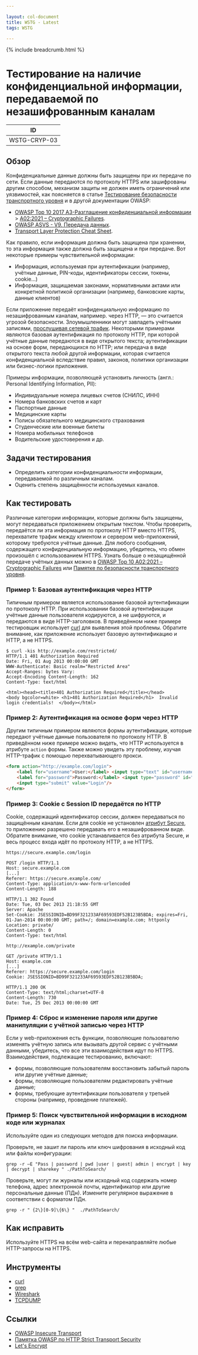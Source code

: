 ```yaml
---

layout: col-document
title: WSTG - Latest
tags: WSTG

---
```


{% include breadcrumb.html %}
# Тестирование на наличие конфиденциальной информации, передаваемой по незашифрованным каналам

|ID          |
|------------|
|WSTG-CRYP-03|

## Обзор

Конфиденциальные данные должны быть защищены при их передаче по сети. Если данные передаются по протоколу HTTPS или зашифрованы другим способом, механизм защиты не должен иметь ограничений или уязвимостей, как поясняется в статье [Тестирование безопасности транспортного уровня](01-Testing_for_Weak_Transport_Layer_Security.md) и в другой документации OWASP:

- [OWASP Top 10 2017 A3-Разглашение конфиденциальной информации](https://wiki.owasp.org/?title=Special:Redirect/file/OWASP%20Top%2010-2017-ru.pdf) > [A02:2021 – Cryptographic Failures](https://owasp.org/Top10/A02_2021-Cryptographic_Failures/).
- [OWASP ASVS - V9. Передача данных](https://github.com/OWASP/ASVS/blob/master/4.0/ru/0x17-V9-Communications.md).
- [Transport Layer Protection Cheat Sheet](https://cheatsheetseries.owasp.org/cheatsheets/Transport_Layer_Protection_Cheat_Sheet.html).

Как правило, если информация должна быть защищена при хранении, то эта информация также должна быть защищена и при передаче. Вот некоторые примеры чувствительной информации:

- Информация, используемая при аутентификации (например, учётные данные, PIN-коды, идентификаторы сессии, токены, cookie…)
- Информация, защищаемая законами, нормативными актами или конкретной политикой организации (например, банковские карты, данные клиентов)

Если приложение передаёт конфиденциальную информацию по незашифрованным каналам, например. через HTTP, — это считается угрозой безопасности. Злоумышленники могут завладеть учётными записями, [прослушивая сетевой трафик](https://owasp.org/www-community/attacks/Manipulator-in-the-middle_attack). Некоторыми примерами являются базовая аутентификация по протоколу HTTP, при которой учётные данные передаются в виде открытого текста; аутентификации на основе форм, передающихся по HTTP; или передача в виде открытого текста любой другой информации, которая считается конфиденциальной вследствие правил, законов, политики организации или бизнес-логики приложения.

Примеры информации, позволяющей установить личность (англ.: Personal Identifying Information, PII):

- Индивидуальные номера лицевых счетов (СНИЛС, ИНН)
- Номера банковских счетов и карт
- Паспортные данные
- Медицинские карты
- Полисы обязательного медицинского страхования
- Студенческие или военные билеты
- Номера мобильных телефонов
- Водительские удостоверения и др.

## Задачи тестирования

- Определить категории конфиденциальности информации, передаваемой по различным каналам.
- Оценить степень защищённости используемых каналов.

## Как тестировать

Различные категории информации, которые должны быть защищены, могут передаваться приложением открытым текстом. Чтобы проверить, передаётся ли эта информация по протоколу HTTP вместо HTTPS, перехватите трафик между клиентом и сервером web-приложений, которому требуются учётные данные. Для любого сообщения, содержащего конфиденциальную информацию, убедитесь, что обмен произошёл с использованием HTTPS. Узнать больше о незащищённой передаче учётных данных можно в [OWASP Top 10 A02:2021 – Cryptographic Failures](https://owasp.org/Top10/A02_2021-Cryptographic_Failures/) или [Памятке по безопасности транспортного уровня](https://cheatsheetseries.owasp.org/cheatsheets/Transport_Layer_Protection_Cheat_Sheet.html).

### Пример 1: Базовая аутентификация через HTTP

Типичным примером является использование базовой аутентификации по протоколу HTTP. При использовании базовой аутентификации учётные данные пользователя кодируются, а не шифруются, и передаются в виде HTTP-заголовков. В приведённом ниже примере тестировщик использует [curl](https://curl.se/) для выявления этой проблемы. Обратите внимание, как приложение использует базовую аутентификацию и HTTP, а не HTTPS.

```http
$ curl -kis http://example.com/restricted/
HTTP/1.1 401 Authorization Required
Date: Fri, 01 Aug 2013 00:00:00 GMT
WWW-Authenticate: Basic realm="Restricted Area"
Accept-Ranges: bytes Vary:
Accept-Encoding Content-Length: 162
Content-Type: text/html

<html><head><title>401 Authorization Required</title></head>
<body bgcolor=white> <h1>401 Authorization Required</h1>  Invalid login credentials!  </body></html>
```

### Пример 2: Аутентификация на основе форм через HTTP

Другим типичным примером являются формы аутентификации, которые передают учётные данные пользователя по протоколу HTTP. В приведённом ниже примере можно видеть, что HTTP используется в атрибуте `action` формы. Также можно увидеть эту проблему, изучая HTTP-трафик с помощью перехватывающего прокси.

```html
<form action="http://example.com/login">
    <label for="username">User:</label> <input type="text" id="username" name="username" value=""/><br />
    <label for="password">Password:</label> <input type="password" id="password" name="password" value=""/>
    <input type="submit" value="Login"/>
</form>
```

### Пример 3: Cookie с Session ID передаётся по HTTP

Cookie, содержащий идентификатор сессии, должен передаваться по защищённым каналам. Если для cookie не установлен [атрибут Secure](../06-Session_Management_Testing/02-Testing_for_Cookies_Attributes.md), то приложению разрешено передавать его в незашифрованном виде. Обратите внимание, что cookie устанавливается без атрибута Secure, и весь процесс входа идёт по протоколу HTTP, а не HTTPS.

```http
https://secure.example.com/login

POST /login HTTP/1.1
Host: secure.example.com
[...]
Referer: https://secure.example.com/
Content-Type: application/x-www-form-urlencoded
Content-Length: 188

HTTP/1.1 302 Found
Date: Tue, 03 Dec 2013 21:18:55 GMT
Server: Apache
Set-Cookie: JSESSIONID=BD99F321233AF69593EDF52B123B5BDA; expires=Fri, 01-Jan-2014 00:00:00 GMT; path=/; domain=example.com; httponly
Location: private/
Content-Length: 0
Content-Type: text/html
```

```http
http://example.com/private

GET /private HTTP/1.1
Host: example.com
[...]
Referer: https://secure.example.com/login
Cookie: JSESSIONID=BD99F321233AF69593EDF52B123B5BDA;

HTTP/1.1 200 OK
Content-Type: text/html;charset=UTF-8
Content-Length: 730
Date: Tue, 25 Dec 2013 00:00:00 GMT
```

### Пример 4: Сброс и изменение пароля или другие манипуляции с учётной записью через HTTP

Если у web-приложения есть функции, позволяющие пользователю изменять учётную запись или вызывать другой сервис с учётными данными, убедитесь, что все эти взаимодействия идут по HTTPS. Взаимодействия, подлежащие тестированию, включают:

- формы, позволяющие пользователям восстановить забытый пароль или другие учётные данные;
- формы, позволяющие пользователям редактировать учётные данные;
- формы, требующие аутентификации пользователя у третьей стороны (например, проведение платежей).

### Пример 5: Поиск чувствительной информации в исходном коде или журналах

Используйте один из следующих методов для поиска информации.

Проверьте, не зашит ли пароль или ключ шифрования в исходный код или файлы конфигурации:

`grep -r –E "Pass | password | pwd |user | guest| admin | encrypt | key | decrypt | sharekey " ./PathToSearch/`

Проверьте, могут ли журналы или исходный код содержать номер телефона, адрес электронной почты, идентификатор или другие персональные данные (ПДн). Измените регулярное выражение в соответствии с форматом ПДн.

`grep -r " {2\}[0-9]\{6\} "  ./PathToSearch/`

## Как исправить

Используйте HTTPS на всём web-сайта и перенаправляйте любые HTTP-запросы на HTTPS.

## Инструменты

- [curl](https://curl.se/)
- [grep](http://man7.org/linux/man-pages/man1/egrep.1.html)
- [Wireshark](https://www.wireshark.org/)
- [TCPDUMP](https://www.tcpdump.org/)

## Ссылки

- [OWASP Insecure Transport](https://owasp.org/www-community/vulnerabilities/Insecure_Transport)
- [Памятка OWASP по HTTP Strict Transport Security](https://cheatsheetseries.owasp.org/cheatsheets/HTTP_Strict_Transport_Security_Cheat_Sheet.html)
- [Let's Encrypt](https://letsencrypt.org)
